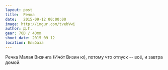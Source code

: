 ```yaml
---
layout: post
title:  Речка
date:   2015-09-12 00:00:00
image: http://imgur.com/tvebVwi
author: Д.Г.
gear: 70D / 40mm
shoot_date: 2015 09 12
location: Ельбаза
---
```


Речка Малая Визинга (Ичöт Визин ю), потому что отпуск -- всё, и завтра домой.

